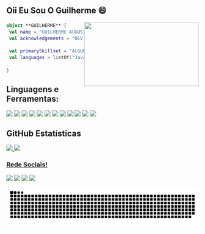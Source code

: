 ## Oii Eu Sou O Guilherme 😄

<img align="right" width="300" height="168" src="https://i.pinimg.com/originals/e4/26/70/e426702edf874b181aced1e2fa5c6cde.gif"/>

```kotlin
object **GUILHERME** {
 val name = "GUILHERME AUGUSTO"
 val acknowledgements = "DEV WEB"
 
 val primarySkillset = "ALGUMAS HABILIDADES"
 val languages = listOf("Java", "JavaScript", "HTML", "CSS") 

}
```

## **Linguagens e Ferramentas:**  
<div>
<img src="https://cdn.discordapp.com/attachments/755062376545648641/880273105321349140/Component_16.png">
<img src="https://cdn.discordapp.com/attachments/755062376545648641/880273102049804298/Component_15.png">
<img src="https://cdn.discordapp.com/attachments/755062376545648641/880273079857725490/Component_14.png">
<img src="https://cdn.discordapp.com/attachments/755062376545648641/880273079576711210/Component_13.png">
<img src="https://cdn.discordapp.com/attachments/755062376545648641/880273078217764895/Component_11.png">
<img src="https://cdn.discordapp.com/attachments/755062376545648641/880273078192574525/Component_12.png">
<img src="https://cdn.discordapp.com/attachments/755062376545648641/880273076636483614/Component_10.png">
<img src="https://cdn.discordapp.com/attachments/755062376545648641/880273076389052487/Component_9.png">
<img src="https://cdn.discordapp.com/attachments/755062376545648641/880273065953599498/Component_8.png">
<img src="https://cdn.discordapp.com/attachments/755062376545648641/880273065831985162/Component_7.png">
<img src="https://cdn.discordapp.com/attachments/755062376545648641/880273064225542215/Component_6.png">
<img src="https://cdn.discordapp.com/attachments/755062376545648641/880273059456630784/Component_5.png">
<div>


## **GitHub Estatísticas**

 <div>
  <a href="https://github.com/Guilherme-4ugusto">
  <img height="160em" src="https://github-readme-stats.vercel.app/api?username=Guilherme-4ugusto&show_icons=true&theme=nord&include_all_commits=true&count_private=true"/>
  <img height="160em" src="https://github-readme-stats.vercel.app/api/top-langs/?username=Guilherme-4ugusto&layout=compact&theme=nord"/>
</div>

### Rede Sociais!

<p align="left">
<a href="mailto:guilhermeabscontato@gmail.com" alt="Gmail">
  <img src="https://cdn.discordapp.com/attachments/755062376545648641/880232795446837298/Component_4.png" /></a>

  <a href="https://www.linkedin.com/in/guilherme-augusto-03bab0209" target="_blank">
  <img src="https://cdn.discordapp.com/attachments/755062376545648641/880232790757630002/Component_3.png" /></a>

  <a href="https://www.facebook.com/guilhermeaugusto.batistasantos/" alt="Facebook">
  <img src="https://cdn.discordapp.com/attachments/755062376545648641/880232784499732530/Component_1.png"/></a>

  <a href="https://www.instagram.com/guilherme4ugusto/" alt="Instagram">
  <img src="https://cdn.discordapp.com/attachments/755062376545648641/880232789897773116/Component_2.png"/></a>
</p>  

![Snake animation](https://github.com/ELLEN2121/ELLEN2121/blob/output/github-contribution-grid-snake.svg)
